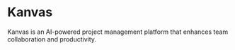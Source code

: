 # Kanvas
Kanvas is an AI-powered project management platform that enhances team collaboration and productivity. 
